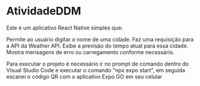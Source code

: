 # AtividadeDDM

Este é um aplicativo React Native simples que:

Permite ao usuário digitar o nome de uma cidade.
Faz uma requisição para a API da Weather API.
Exibe a previsão do tempo atual para essa cidade.
Mostra mensagens de erro ou carregamento conforme necessário.

Para executar o projeto é necessário ir no prompt de comando dentro do Visual Studio Code e executar o comando "npx expo start", em seguida escanei o código QR com o aplicativo Expo GO em seu celular
